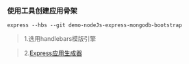 ### 使用工具创建应用骨架
```
express --hbs --git demo-nodeJs-express-mongodb-bootstrap
```
> 1.选用handlebars模版引擎

> 2.[Express应用生成器](http://www.expressjs.com.cn/starter/generator.html)
